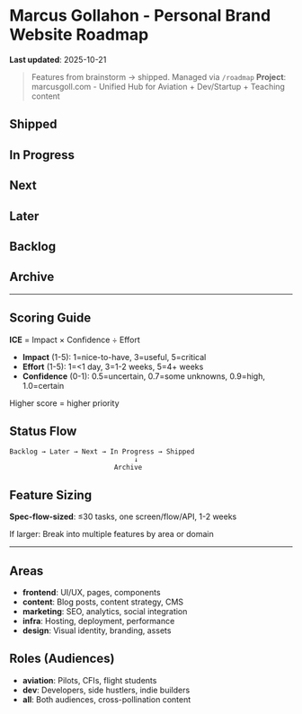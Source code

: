 # Marcus Gollahon - Personal Brand Website Roadmap

**Last updated**: 2025-10-21

> Features from brainstorm → shipped. Managed via `/roadmap`
> **Project**: marcusgoll.com - Unified Hub for Aviation + Dev/Startup + Teaching content

## Shipped

<!-- Released to production -->

## In Progress

<!-- Currently implementing (linked to active branches) -->

## Next

<!-- Top 5-10 prioritized features (sorted by score) -->

## Later

<!-- Future features (10-20 items, sorted by score) -->

## Backlog

<!-- All other ideas (unlimited, sorted by score) -->

## Archive

<!-- Deprecated features -->

---

## Scoring Guide

**ICE** = Impact × Confidence ÷ Effort

- **Impact** (1-5): 1=nice-to-have, 3=useful, 5=critical
- **Effort** (1-5): 1=<1 day, 3=1-2 weeks, 5=4+ weeks
- **Confidence** (0-1): 0.5=uncertain, 0.7=some unknowns, 0.9=high, 1.0=certain

Higher score = higher priority

## Status Flow

```
Backlog → Later → Next → In Progress → Shipped
                               ↓
                          Archive
```

## Feature Sizing

**Spec-flow-sized**: ≤30 tasks, one screen/flow/API, 1-2 weeks

If larger: Break into multiple features by area or domain

---

## Areas

- **frontend**: UI/UX, pages, components
- **content**: Blog posts, content strategy, CMS
- **marketing**: SEO, analytics, social integration
- **infra**: Hosting, deployment, performance
- **design**: Visual identity, branding, assets

## Roles (Audiences)

- **aviation**: Pilots, CFIs, flight students
- **dev**: Developers, side hustlers, indie builders
- **all**: Both audiences, cross-pollination content
